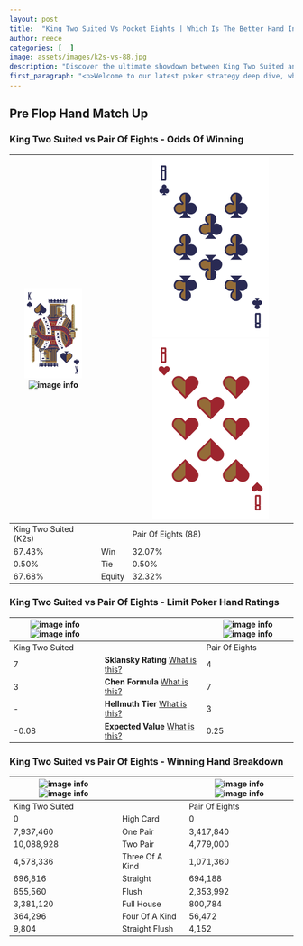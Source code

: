 ```yaml
---
layout: post
title:  "King Two Suited Vs Pocket Eights | Which Is The Better Hand In Poker? A Complete Guide"
author: reece
categories: [  ]
image: assets/images/k2s-vs-88.jpg
description: "Discover the ultimate showdown between King Two Suited and Pair Of Eights in poker! Uncover the odds, strategies, and scenarios where one hand triumphs over the other. Get ready to up your poker game with this thrilling analysis."
first_paragraph: "<p>Welcome to our latest poker strategy deep dive, where we're pitting two distinct hands against each other in a high-stakes showdown: King Two Suited vs Pair Of Eights.</p><p>In the dynamic world of poker, every decision counts, and knowing which hand holds the upper hand is key to your success at the table.</p><p>In this article, we'll dissect these two hands, explore the scenarios where one dominates the other, and equip you with the knowledge to make strategic choices that can tip the odds in your favor.</p><p>Get ready to unravel the intriguing dynamics of these poker hands and elevate your game to new heights.</p>"
---
```




[comment]: # (sp0)

## Pre Flop Hand Match Up

<div class="table hand-ratings" markdown="1"> 



### King Two Suited vs Pair Of Eights - Odds Of Winning


    
| ![image info](assets/images/hand1/K.png) ![image info](assets/images/hand1/2s.png) |  | ![image info](assets/images/hand2/8.png) ![image info](assets/images/hand2/8o.png) |
| -------- | -------- | -------- |
| King Two Suited (K2s) |  | Pair Of Eights (88) |
| 67.43% | Win | 32.07% |
| 0.50% | Tie | 0.50% |
| 67.68% | Equity | 32.32% |




[comment]: # (sp1)



### King Two Suited vs Pair Of Eights - Limit Poker Hand Ratings


    
| ![image info](https://www.riverpairs.com/assets/images/hand1/K.png) ![image info](https://www.riverpairs.com/assets/images/hand1/2s.png) |  | ![image info](https://www.riverpairs.com/assets/images/hand2/8.png) ![image info](https://www.riverpairs.com/assets/images/hand2/8o.png) |
| -------- | -------- | -------- |
| King Two Suited |  | Pair Of Eights |
| 7 | **Sklansky Rating** [What is this?](/sklansky-rating-explained) | 4 |
| 3 | **Chen Formula** [What is this?](/chen-formula-explained) | 7 |
| - | **Hellmuth Tier** [What is this?](/Hellmuth-tier-explained) | 3 |
| -0.08 | **Expected Value** [What is this?](/expected-value-explained) | 0.25 |




[comment]: # (sp2)



### King Two Suited vs Pair Of Eights - Winning Hand Breakdown


    
| ![image info](https://www.riverpairs.com/assets/images/hand1/K.png) ![image info](https://www.riverpairs.com/assets/images/hand1/2s.png) |  | ![image info](https://www.riverpairs.com/assets/images/hand2/8.png) ![image info](https://www.riverpairs.com/assets/images/hand2/8o.png) |
| -------- | -------- | -------- |
| King Two Suited |  | Pair Of Eights |
| 0 | High Card | 0 |
| 7,937,460 | One Pair | 3,417,840 |
| 10,088,928 | Two Pair | 4,779,000 |
| 4,578,336 | Three Of A Kind | 1,071,360 |
| 696,816 | Straight | 694,188 |
| 655,560 | Flush | 2,353,992 |
| 3,381,120 | Full House | 800,784 |
| 364,296 | Four Of A Kind | 56,472 |
| 9,804 | Straight Flush | 4,152 |




[comment]: # (sp3)



</div>

[comment]: # (sp4)



[comment]: # (sp5)

